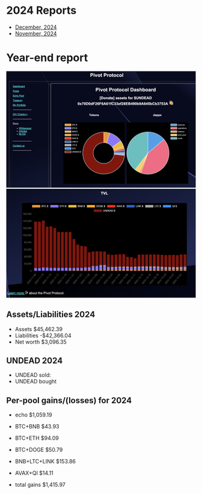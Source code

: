 # 2024 Reports

* [December, 2024](12)
* [November, 2024](11)

# Year-end report

![Assets](imgs/01a-assets.png)
![TVL](imgs/01b-tvl.png)

## Assets/Liabilities 2024 

* Assets $45,462.39 
* Liabilities -$42,366.04 
* Net worth $3,096.35 

## UNDEAD 2024 

* UNDEAD sold: 
* UNDEAD bought 

## Per-pool gains/(losses) for 2024 

* echo $1,059.19 
* BTC+BNB $43.93 
* BTC+ETH $94.09 
* BTC+DOGE $50.79 
* BNB+LTC+LINK $153.86 
* AVAX+QI $14.11 

* total gains $1,415.97 

